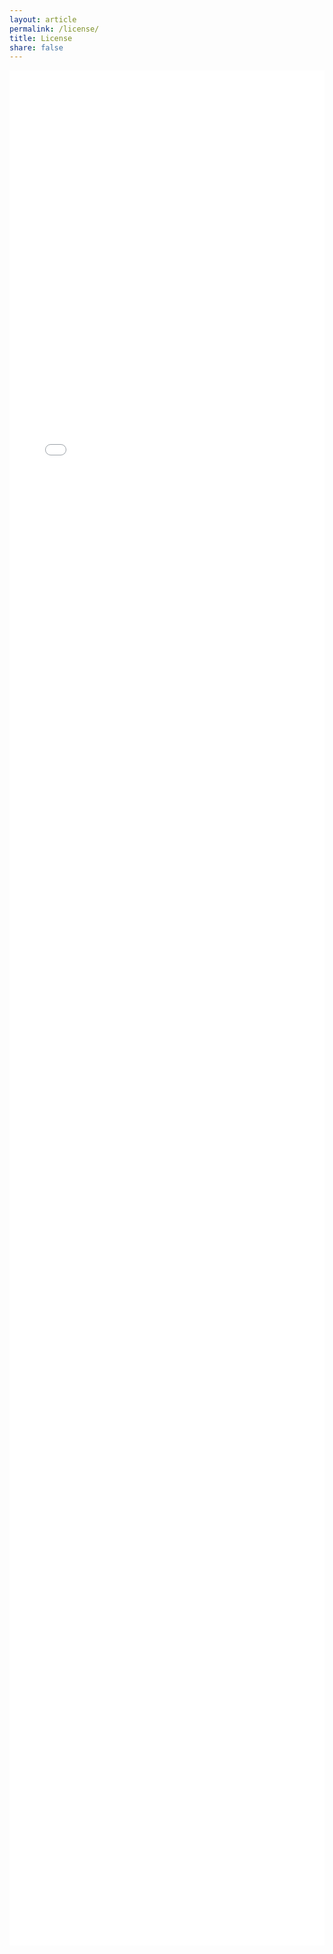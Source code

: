 ```yaml
---
layout: article
permalink: /license/
title: License
share: false
---
```


<div>
<iframe src='{{ site.url}}/LICENSE.txt'
        scrolling='no'
        frameborder='0'
        width='100%'
        height='3000'
        onload="this.style.height=this.contentDocument.body.scrollHeight +'px';">
        </iframe>
</div>
